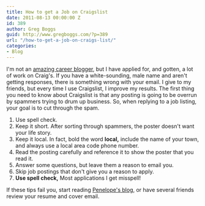 ```yaml
---
title: How to get a Job on Craigslist
date: 2011-08-13 00:00:00 Z
id: 389
author: Greg Boggs
guid: http://www.gregboggs.com/?p=389
url: "/how-to-get-a-job-on-craigs-list/"
categories:
- Blog
---
```


I'm not an [amazing career blogger][1], but I have applied for, and gotten, a lot of work on Craig's. If you have a white-sounding, male name and aren't getting responses, there is something wrong with your email. I give to my friends, but every time I use Craigslist, I improve my results. The first thing you need to know about Craigslist is that any posting is going to be overrun by spammers trying to drum up business. So, when replying to a job listing, your goal is to cut through the spam.

  1. Use spell check.
  2. Keep it short. After sorting through spammers, the poster doesn't want your life story.
  3. Keep it local. In fact, bold the word **local,** include the name of your town, and always use a local area code phone number.
  4. Read the posting carefully and reference it to show the poster that you read it.
  5. Answer some questions, but leave them a reason to email you.
  6. Skip job postings that don't give you a reason to apply.
  7. **Use spell check,** Most applications I get misspell!

<div>
  If these tips fail you, start reading <a href="http://blog.penelopetrunk.com/category/job-hunt/">Penelope's blog</a>, or have several friends review your resume and cover email.
</div>

 [1]: http://blog.penelopetrunk.com/